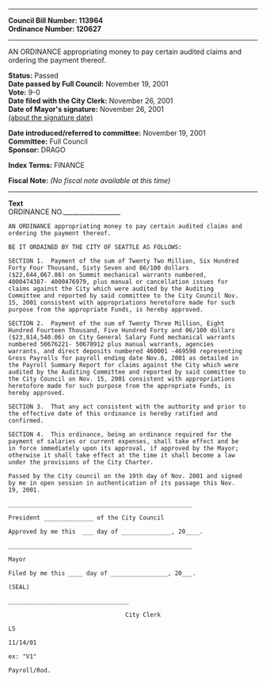 * * * * *  
  
**Council Bill Number: [](#h0)[](#h2)113964**   
**Ordinance Number: 120627**  
  
* * * * *  
  
AN ORDINANCE appropriating money to pay certain audited claims and ordering the payment thereof.  
  
**Status:** Passed   
**Date passed by Full Council:** November 19, 2001   
**Vote:** 9-0   
**Date filed with the City Clerk:** November 26, 2001   
**Date of Mayor's signature:** November 26, 2001   
[(about the signature date)](/~public/approvaldate.htm)   
  
  
**Date introduced/referred to committee:** November 19, 2001   
**Committee:** Full Council   
**Sponsor:** DRAGO   
  
**Index Terms:** FINANCE  
  
**Fiscal Note:** *(No fiscal note available at this time)*  
  
* * * * *  
  
**Text**  
    ORDINANCE NO.__________________  
  
    AN ORDINANCE appropriating money to pay certain audited claims and  
    ordering the payment thereof.  
  
    BE IT ORDAINED BY THE CITY OF SEATTLE AS FOLLOWS:  
  
    SECTION 1.  Payment of the sum of Twenty Two Million, Six Hundred  
    Forty Four Thousand, Sixty Seven and 86/100 dollars  
    ($22,644,067.86) on Summit mechanical warrants numbered,  
    4000474387- 4000476979, plus manual or cancellation issues for  
    claims against the City which were audited by the Auditing  
    Committee and reported by said committee to the City Council Nov.  
    15, 2001 consistent with appropriations heretofore made for such  
    purpose from the appropriate Funds, is hereby approved.  
  
    SECTION 2.  Payment of the sum of Twenty Three Million, Eight  
    Hundred Fourteen Thousand, Five Hundred Forty and 06/100 dollars  
    ($23,814,540.06) on City General Salary Fund mechanical warrants  
    numbered 50676221- 50678912 plus manual warrants, agencies  
    warrants, and direct deposits numbered 460001 -469598 representing  
    Gross Payrolls for payroll ending date Nov.6, 2001 as detailed in  
    the Payroll Summary Report for claims against the City which were  
    audited by the Auditing Committee and reported by said committee to  
    the City Council on Nov. 15, 2001 consistent with appropriations  
    heretofore made for such purpose from the appropriate Funds, is  
    hereby approved.  
  
    SECTION 3.  That any act consistent with the authority and prior to  
    the effective date of this ordinance is hereby ratified and  
    confirmed.  
  
    SECTION 4.  This ordinance, being an ordinance required for the  
    payment of salaries or current expenses, shall take effect and be  
    in force immediately upon its approval, if approved by the Mayor;  
    otherwise it shall take effect at the time it shall become a law  
    under the provisions of the City Charter.  
  
    Passed by the City council on the 19th day of Nov. 2001 and signed  
    by me in open session in authentication of its passage this Nov.  
    19, 2001.  
  
    ____________________________________________________  
  
    President ______________ of the City Council  
  
    Approved by me this  ___ day of ______________, 20____.  
  
    ____________________________________________________  
  
    Mayor  
  
    Filed by me this ____ day of ________________, 20___.  
  
    (SEAL)  
  
    __________________________________  
  
                                     City Clerk  
  
    LS  
  
    11/14/01  
  
    ex: "V1"  
  
    Payroll/Rod.  
